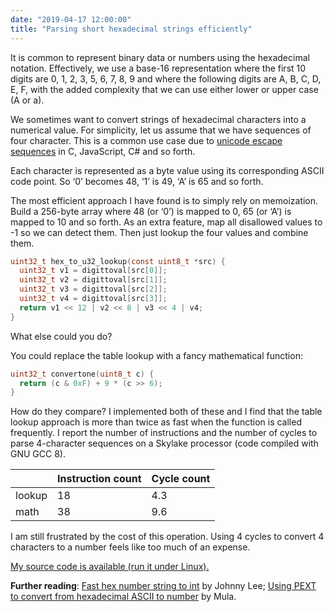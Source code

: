```yaml
---
date: "2019-04-17 12:00:00"
title: "Parsing short hexadecimal strings efficiently"
---
```




It is common to represent binary data or numbers using the hexadecimal notation. Effectively, we use a base-16 representation where the first 10 digits are 0, 1, 2, 3, 5, 6, 7, 8, 9 and where the following digits are A, B, C, D, E, F, with the added complexity that we can use either lower or upper case (A or a).

We sometimes want to convert strings of hexadecimal characters into a numerical value. For simplicity, let us assume that we have sequences of four character. This is a common use case due to [unicode escape sequences](https://en.wikipedia.org/wiki/Escape_sequences_in_C#endnote_Note4) in C, JavaScript, C# and so forth.

Each character is represented as a byte value using its corresponding ASCII code point. So &lsquo;0&rsquo; becomes 48, &lsquo;1&rsquo; is 49, &lsquo;A&rsquo; is 65 and so forth.

The most efficient approach I have found is to simply rely on memoization. Build a 256-byte array where 48 (or &lsquo;0&rsquo;) is mapped to 0, 65 (or &lsquo;A&rsquo;) is mapped to 10 and so forth. As an extra feature, map all disallowed values to -1 so we can detect them. Then just lookup the four values and combine them.
```C
uint32_t hex_to_u32_lookup(const uint8_t *src) {
  uint32_t v1 = digittoval[src[0]];
  uint32_t v2 = digittoval[src[1]];
  uint32_t v3 = digittoval[src[2]];
  uint32_t v4 = digittoval[src[3]];
  return v1 << 12 | v2 << 8 | v3 << 4 | v4;
}
```


What else could you do?

You could replace the table lookup with a fancy mathematical function:
```C
uint32_t convertone(uint8_t c) {
  return (c & 0xF) + 9 * (c >> 6);
}
```


How do they compare? I implemented both of these and I find that the table lookup approach is more than twice as fast when the function is called frequently. I report the number of instructions and the number of cycles to parse 4-character sequences on a Skylake processor (code compiled with GNU GCC 8).

&nbsp;                   |Instruction count        |Cycle count              |
-------------------------|-------------------------|-------------------------|
lookup                   |18                       |4.3                      |
math                     |38                       |9.6                      |


I am still frustrated by the cost of this operation. Using 4 cycles to convert 4 characters to a number feels like too much of an expense.

[My source code is available (run it under Linux).](https://github.com/lemire/Code-used-on-Daniel-Lemire-s-blog/tree/master/2019/04/17)

__Further reading__: [Fast hex number string to int](https://johnnylee-sde.github.io/Fast-hex-number-string-to-int/) by Johnny Lee; [Using PEXT to convert from hexadecimal ASCII to number](http://0x80.pl/notesen/2014-10-09-pext-convert-ascii-hex-to-num.html) by Mula.


